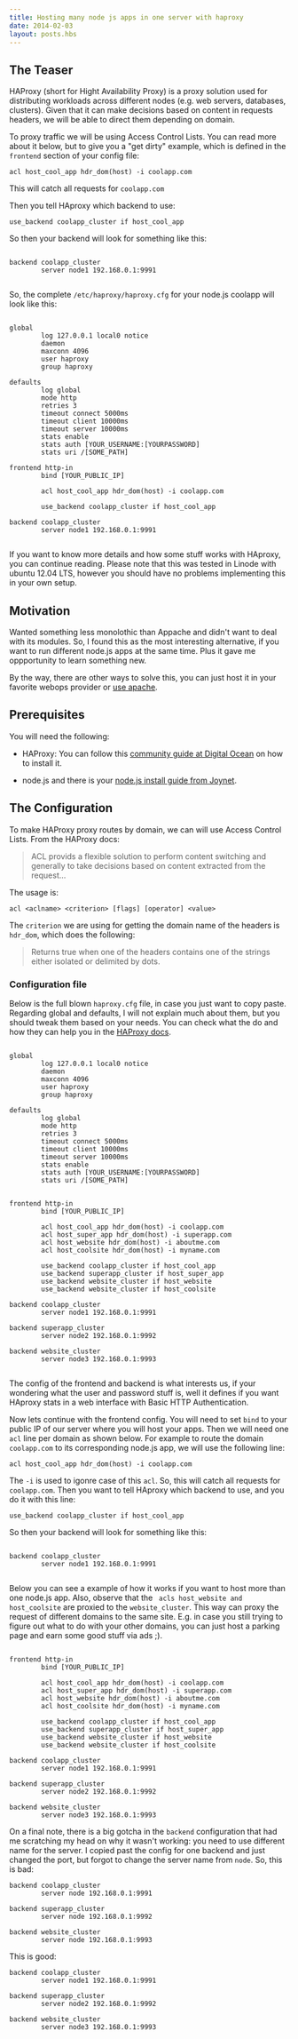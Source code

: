 ```yaml
---
title: Hosting many node js apps in one server with haproxy
date: 2014-02-03
layout: posts.hbs
---
```


## The Teaser

HAProxy (short for Hight Availability Proxy) is a proxy solution used for distributing workloads across different nodes (e.g. web servers, databases, clusters). Given that it can make decisions based on content in requests headers, we will be able to direct them depending on domain. 

To proxy traffic we will be using Access Control Lists. You can read more about it below, but to give you a "get dirty" example, which is defined in the `frontend` section of your config file: 

`acl host_cool_app hdr_dom(host) -i coolapp.com`

This will catch all requests for `coolapp.com`

Then you tell HAproxy which backend to use:

`use_backend coolapp_cluster if host_cool_app`

So then your backend will look for something like this:

```

backend coolapp_cluster
        server node1 192.168.0.1:9991


```

So, the complete `/etc/haproxy/haproxy.cfg` for your node.js coolapp will look like this:


```

global
        log 127.0.0.1 local0 notice
        daemon
        maxconn 4096
        user haproxy
        group haproxy

defaults
        log global
        mode http
        retries 3
        timeout connect 5000ms
        timeout client 10000ms
        timeout server 10000ms
        stats enable
        stats auth [YOUR_USERNAME:[YOURPASSWORD]
        stats uri /[SOME_PATH]

frontend http-in
        bind [YOUR_PUBLIC_IP]

        acl host_cool_app hdr_dom(host) -i coolapp.com
     
        use_backend coolapp_cluster if host_cool_app

backend coolapp_cluster
        server node1 192.168.0.1:9991 
        
```

If you want to know more details and how some stuff works with HAproxy, you can continue reading. Please note that this was tested in Linode with ubuntu 12.04 LTS, however you should have no problems implementing this in your own setup.

## Motivation

Wanted something less monolothic than Appache and didn't want to deal with its modules. So, I found this as the most interesting alternative, if you want to run different node.js apps at the same time. Plus it gave me oppportunity to learn something new. 

By the way, there are other ways to solve this, you can just host it in your favorite webops provider or [use apache](http://stackoverflow.com/questions/14259321/apache-node-js-mod-proxy-how-to-route-one-domain-to-3000-and-another-to-8).
  

## Prerequisites

You will need the following:

* HAProxy: You can follow this [community guide at Digital Ocean](https://www.digitalocean.com/community/articles/how-to-use-haproxy-to-set-up-http-load-balancing-on-an-ubuntu-vps) on how to install it.

* node.js and there is your [node.js install guide from Joynet](https://github.com/joyent/node/wiki/Installing-Node.js-via-package-manager).


## The Configuration

To make HAProxy proxy routes by domain, we can will use Access Control Lists. From the HAProxy docs: 

>ACL provids a flexible solution to perform
content switching and generally to take decisions based on content extracted
from the request...

The usage is:

```
acl <aclname> <criterion> [flags] [operator] <value>

```

The `criterion` we are using for getting the domain name of the headers is `hdr_dom`, which does the following: 

> Returns true when one of the headers contains one of the strings either
  isolated or delimited by dots.
  

  
### Configuration file

Below is the full blown `haproxy.cfg` file, in case you just want to copy paste. Regarding global and defaults, I will not explain much about them, but you should tweak them based on your needs. You can check what the do and how they can help you in the [HAProxy docs](http://cbonte.github.io/haproxy-dconv/configuration-1.4.html).


```

global
        log 127.0.0.1 local0 notice
        daemon
        maxconn 4096
        user haproxy
        group haproxy

defaults
        log global
        mode http
        retries 3
        timeout connect 5000ms
        timeout client 10000ms
        timeout server 10000ms
        stats enable
        stats auth [YOUR_USERNAME:[YOURPASSWORD]
        stats uri /[SOME_PATH]
        

frontend http-in
        bind [YOUR_PUBLIC_IP]

        acl host_cool_app hdr_dom(host) -i coolapp.com
        acl host_super_app hdr_dom(host) -i superapp.com
        acl host_website hdr_dom(host) -i aboutme.com
        acl host_coolsite hdr_dom(host) -i myname.com

        use_backend coolapp_cluster if host_cool_app
        use_backend superapp_cluster if host_super_app
        use_backend website_cluster if host_website
        use_backend website_cluster if host_coolsite

backend coolapp_cluster
        server node1 192.168.0.1:9991 

backend superapp_cluster
        server node2 192.168.0.1:9992

backend website_cluster
        server node3 192.168.0.1:9993
        
```

The config of the frontend and backend is what interests us, if your wondering what the user and password stuff is, well it defines if you want HAproxy stats in a web interface with Basic HTTP Authentication.  


Now lets continue with the frontend config. You will need to set `bind` to your public IP of our server where you will host your apps. Then we will need one `acl` line per domain as shown below. For example to route the domain `coolapp.com` to its corresponding node.js app, we will use the following line: 

`acl host_cool_app hdr_dom(host) -i coolapp.com`

The `-i` is used to igonre case of this `acl`. So, this will catch all requests for `coolapp.com`. Then you want to tell HAproxy which backend to use, and you do it with this line:

`use_backend coolapp_cluster if host_cool_app`

So then your backend will look for something like this:

```

backend coolapp_cluster
        server node1 192.168.0.1:9991


```  

Below you can see a example of how it works if you want to host more than one node.js app. Also, observe that the  ` acls host_website and host_coolsite` are proxied to the  `website_cluster`. This way can proxy the request of different domains to the same site. E.g. in case you still trying to figure out what to do with your other domains, you can just host a parking page and earn some good stuff via ads ;).


```

frontend http-in
        bind [YOUR_PUBLIC_IP]

        acl host_cool_app hdr_dom(host) -i coolapp.com
        acl host_super_app hdr_dom(host) -i superapp.com
        acl host_website hdr_dom(host) -i aboutme.com
        acl host_coolsite hdr_dom(host) -i myname.com

        use_backend coolapp_cluster if host_cool_app
        use_backend superapp_cluster if host_super_app
        use_backend website_cluster if host_website
        use_backend website_cluster if host_coolsite

backend coolapp_cluster
        server node1 192.168.0.1:9991 

backend superapp_cluster
        server node2 192.168.0.1:9992

backend website_cluster
        server node3 192.168.0.1:9993

```        

On a final note, there is a big gotcha in the `backend` configuration that had me scratching my head on why it wasn't working: you need to use different name for the server. I copied past the config for one backend and just changed the port, but forgot to change the server name from `node`. So, this is bad:

```
backend coolapp_cluster
        server node 192.168.0.1:9991 

backend superapp_cluster
        server node 192.168.0.1:9992

backend website_cluster
        server node 192.168.0.1:9993

``` 
This is good:

```
backend coolapp_cluster
        server node1 192.168.0.1:9991 

backend superapp_cluster
        server node2 192.168.0.1:9992

backend website_cluster
        server node3 192.168.0.1:9993

```
